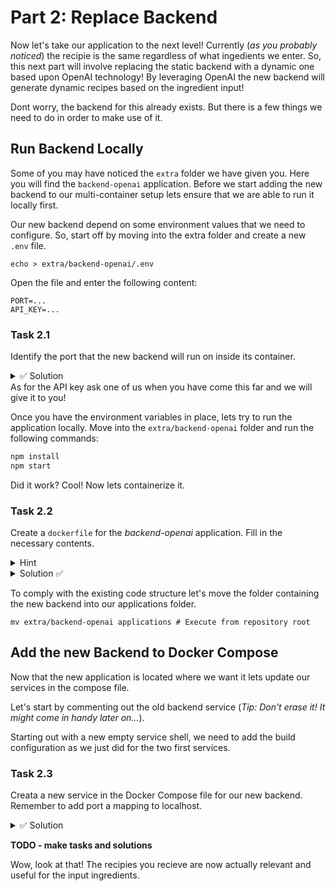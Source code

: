 # Part 2: Replace Backend

Now let's take our application to the next level! Currently (_as you probably noticed_) the recipie is the same regardless of what ingedients we enter. So, this next part will involve replacing the static backend with a dynamic one based upon OpenAI technology! By leveraging OpenAI the new backend will generate dynamic recipes based on the ingredient input!

Dont worry, the backend for this already exists. But there is a few things we need to do in order to make use of it.

## Run Backend Locally

Some of you may have noticed the `extra` folder we have given you. Here you will find the `backend-openai` application. Before we start adding the new backend to our multi-container setup lets ensure that we are able to run it locally first.

Our new backend depend on some environment values that we need to configure. So, start off by moving into the extra folder and create a new `.env` file.

```shell
echo > extra/backend-openai/.env
```

Open the file and enter the following content:

```env
PORT=...
API_KEY=...
```

### Task 2.1

Identify the port that the new backend will run on inside its container.

<details>
<summary>✅ Solution</summary>
If you managed to locate the docker file you should there be able to see the exposed port.

<details>
<summary>Did you not find it? </summary>
Here it is:

```docker
EXPOSE 8080
```

</details>

</details>
As for the API key ask one of us when you have come this far and we will give it to you!

Once you have the environment variables in place, lets try to run the application locally. Move into the `extra/backend-openai` folder and run the following commands:

```bash
npm install
npm start
```

Did it work? Cool! Now lets containerize it.

### Task 2.2

Create a `dockerfile` for the _backend-openai_ application. Fill in the necessary contents.

<details>
<summary>Hint</summary>
You can copy the dockerfile for the static backend and reuse it, only a few adjustments is actually necessary.
</details>

<details>
<summary>Solution ✅</summary>
Your file should now look like this:

```docker

FROM node:16-alpine

WORKDIR /app

COPY . .

WORKDIR /app/backend

RUN npm install

EXPOSE 8080

CMD [ "npm", "start" ]

```

</details>

To comply with the existing code structure let's move the folder containing the new backend into our applications folder.

```shell
mv extra/backend-openai applications # Execute from repository root
```

## Add the new Backend to Docker Compose

Now that the new application is located where we want it lets update our services in the compose file.

Let's start by commenting out the old backend service (_Tip: Don't erase it! It might come in handy later on..._).

Starting out with a new empty service shell, we need to add the build configuration as we just did for the two first services.

### Task 2.3

Creata a new service in the Docker Compose file for our new backend. Remember to add port a mapping to localhost.

<details>
<summary>✅ Solution</summary>
The new service configuration should look something like this:
```yml
backend-openai:
    container_name: codepub-container-workshop-backend-openai
    build:
      dockerfile: dockerfile
      context: applications/backend-openai/
    ports:
      - "8080:8080"
```

</details>

**TODO - make tasks and solutions**

Wow, look at that! The recipies you recieve are now actually relevant and useful for the input ingredients.
